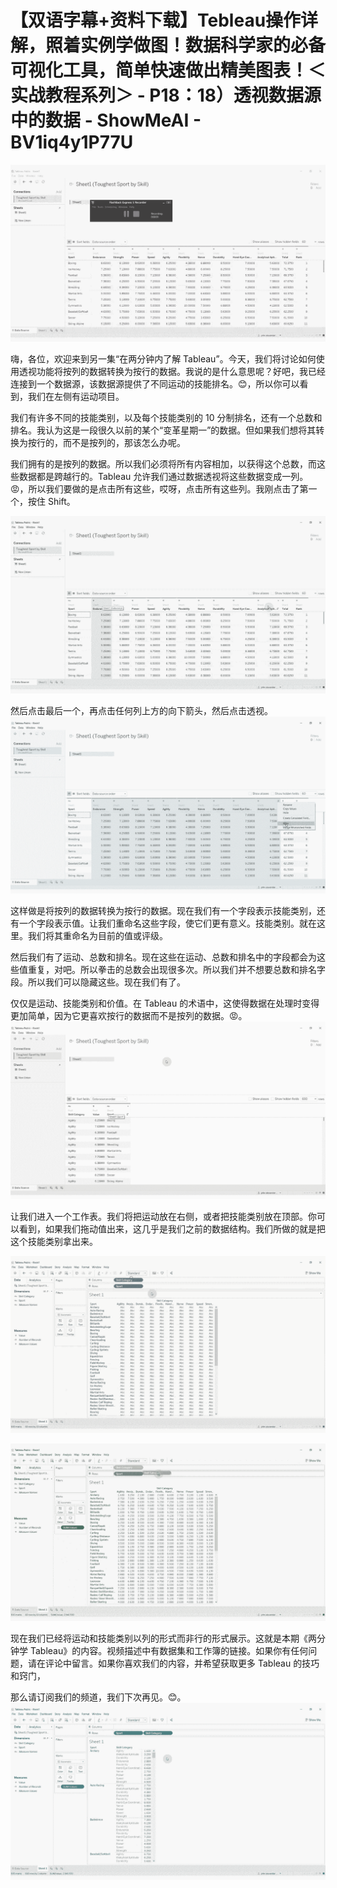 # 【双语字幕+资料下载】Tebleau操作详解，照着实例学做图！数据科学家的必备可视化工具，简单快速做出精美图表！＜实战教程系列＞ - P18：18）透视数据源中的数据 - ShowMeAI - BV1iq4y1P77U

![](img/6cf5071c6014640752e60e20265aa9b5_0.png)

嗨，各位，欢迎来到另一集“在两分钟内了解 Tableau”。今天，我们将讨论如何使用透视功能将按列的数据转换为按行的数据。我说的是什么意思呢？好吧，我已经连接到一个数据源，该数据源提供了不同运动的技能排名。😊，所以你可以看到，我们在左侧有运动项目。

我们有许多不同的技能类别，以及每个技能类别的 10 分制排名，还有一个总数和排名。我认为这是一段很久以前的某个“变革星期一”的数据。但如果我们想将其转换为按行的，而不是按列的，那该怎么办呢。

我们拥有的是按列的数据。所以我们必须将所有内容相加，以获得这个总数，而这些数据都是跨越行的。Tableau 允许我们通过数据透视将这些数据变成一列。😡，所以我们要做的是点击所有这些，哎呀，点击所有这些列。我刚点击了第一个，按住 Shift。

![](img/6cf5071c6014640752e60e20265aa9b5_2.png)

然后点击最后一个，再点击任何列上方的向下箭头，然后点击透视。![](img/6cf5071c6014640752e60e20265aa9b5_4.png)

这样做是将按列的数据转换为按行的数据。现在我们有一个字段表示技能类别，还有一个字段表示值。让我们重命名这些字段，使它们更有意义。技能类别。就在这里。我们将其重命名为目前的值或评级。

然后我们有了运动、总数和排名。现在这些在运动、总数和排名中的字段都会为这些值重复，对吧。所以拳击的总数会出现很多次。所以我们并不想要总数和排名字段。所以我们可以隐藏这些。现在我们有了。

仅仅是运动、技能类别和价值。在 Tableau 的术语中，这使得数据在处理时变得更加简单，因为它更喜欢按行的数据而不是按列的数据。😡。![](img/6cf5071c6014640752e60e20265aa9b5_6.png)

让我们进入一个工作表。我们将把运动放在右侧，或者把技能类别放在顶部。你可以看到，如果我们拖动值出来，这几乎是我们之前的数据结构。我们所做的就是把这个技能类别拿出来。

![](img/6cf5071c6014640752e60e20265aa9b5_8.png)

![](img/6cf5071c6014640752e60e20265aa9b5_9.png)

现在我们已经将运动和技能类别以列的形式而非行的形式展示。这就是本期《两分钟学 Tableau》的内容。视频描述中有数据集和工作簿的链接。如果你有任何问题，请在评论中留言。如果你喜欢我们的内容，并希望获取更多 Tableau 的技巧和窍门，

那么请订阅我们的频道，我们下次再见。😊。![](img/6cf5071c6014640752e60e20265aa9b5_11.png)
